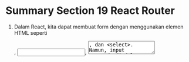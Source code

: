 # Summary Section 19 React Router

1. Dalam React, kita dapat membuat form dengan menggunakan elemen HTML seperti <form>, <input>, <textarea>, dan <select>. Namun, input yang ada di dalam form tersebut diatur menggunakan state dalam komponen React. Ketika nilai input berubah, state diperbarui dan nilai input akan berubah sesuai dengan state yang baru. Oleh karena itu, state harus didefinisikan dalam komponen React dan nilai input harus dihubungkan ke state.

2. Controlled component adalah input form yang diatur sepenuhnya oleh React. Nilai input diatur oleh state dan ketika nilai diubah, state juga diperbarui. Input dikontrol sepenuhnya oleh React, sehingga React juga dapat memvalidasi input. Controlled component memudahkan pengelolaan state dan interaksi dengan elemen form.

3. Uncontrolled component membiarkan DOM mengatur input dan nilai input tidak diatur oleh state. Namun, nilai input masih dapat diakses menggunakan referensi pada DOM elemen input. Uncontrolled component memudahkan penggunaan elemen form dalam situasi sederhana dan dapat mempercepat waktu pengembangan.

4. Penggunaan controlled component lebih disukai daripada uncontrolled component karena React dapat mengontrol nilai input dan memvalidasi input. Selain itu, controlled component juga memudahkan pengelolaan state dan interaksi dengan elemen form.. Ketika memilih antara controlled component dan uncontrolled component, perlu dipertimbangkan kompleksitas aplikasi, kebutuhan validasi input, dan faktor-faktor lain seperti kecepatan pengembangan dan efisiensi memori.

5. React juga menyediakan kemampuan untuk melakukan validasi input form. Validasi dapat dilakukan dengan membuat fungsi validasi yang memeriksa nilai input dan memberikan pesan kesalahan jika nilai input tidak valid. Validasi dapat dilakukan baik pada controlled component maupun uncontrolled component.